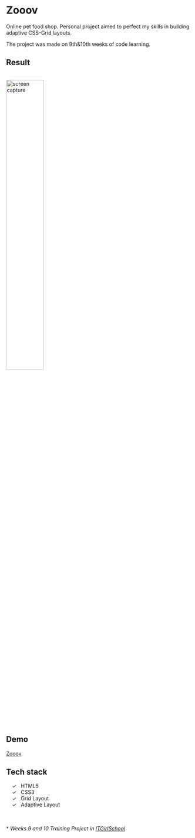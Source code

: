 # Zooov

Online pet food shop. Personal project aimed to perfect my skills in building adaptive CSS-Grid layouts. 

The project was made on 9th&10th weeks of code learning.

## Result
<br>
<img width="45%" alt="screen capture" src="../main/assets/img/capturefirstpage.jpg">

## Demo
[Zooov]

## Tech stack

&nbsp;&nbsp;&nbsp;&nbsp;&check;&nbsp;&nbsp; HTML5<br>
&nbsp;&nbsp;&nbsp;&nbsp;&check;&nbsp;&nbsp; CSS3<br>
&nbsp;&nbsp;&nbsp;&nbsp;&check;&nbsp;&nbsp; Grid Layout<br>
&nbsp;&nbsp;&nbsp;&nbsp;&check;&nbsp;&nbsp; Adaptive Layout<br>

<br><br> 
\* _Weeks 9 and 10 Training Project in [ITGirlSchool]_ 
  

   [ITGirlSchool]: <https://itgirlschool.com/en>
   [Zooov]: <https://alenagm.github.io/Zooov/>
